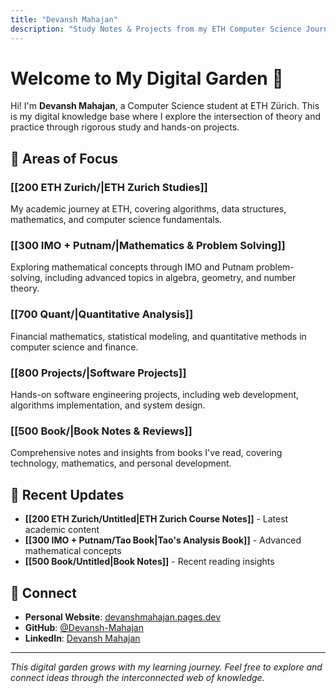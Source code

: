 ```yaml
---
title: "Devansh Mahajan"
description: "Study Notes & Projects from my ETH Computer Science Journey"
---
```


# Welcome to My Digital Garden 🌱

Hi! I'm **Devansh Mahajan**, a Computer Science student at ETH Zürich. This is my digital knowledge base where I explore the intersection of theory and practice through rigorous study and hands-on projects.

## 🎯 Areas of Focus

### [[200 ETH Zurich/|ETH Zurich Studies]]
My academic journey at ETH, covering algorithms, data structures, mathematics, and computer science fundamentals.

### [[300 IMO + Putnam/|Mathematics & Problem Solving]]
Exploring mathematical concepts through IMO and Putnam problem-solving, including advanced topics in algebra, geometry, and number theory.

### [[700 Quant/|Quantitative Analysis]]
Financial mathematics, statistical modeling, and quantitative methods in computer science and finance.

### [[800 Projects/|Software Projects]]
Hands-on software engineering projects, including web development, algorithms implementation, and system design.

### [[500 Book/|Book Notes & Reviews]]
Comprehensive notes and insights from books I've read, covering technology, mathematics, and personal development.

## 🚀 Recent Updates

- **[[200 ETH Zurich/Untitled|ETH Zurich Course Notes]]** - Latest academic content
- **[[300 IMO + Putnam/Tao Book|Tao's Analysis Book]]** - Advanced mathematical concepts
- **[[500 Book/Untitled|Book Notes]]** - Recent reading insights

## 🔗 Connect

- **Personal Website**: [devanshmahajan.pages.dev](https://devanshmahajan.pages.dev)
- **GitHub**: [@Devansh-Mahajan](https://github.com/Devansh-Mahajan)
- **LinkedIn**: [Devansh Mahajan](https://www.linkedin.com/in/devansh-mahajan-2b2b99185/)

---

*This digital garden grows with my learning journey. Feel free to explore and connect ideas through the interconnected web of knowledge.*

<!-- Updated: Removed directories 000, 100, 600, 900, 999 from site navigation -->
